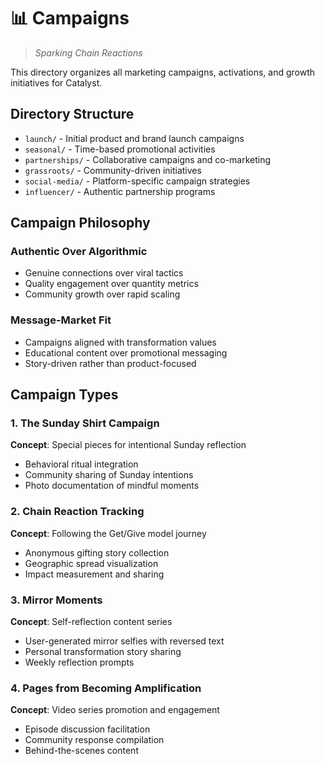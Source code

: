 # 📊 Campaigns

> *Sparking Chain Reactions*

This directory organizes all marketing campaigns, activations, and growth initiatives for Catalyst.

## Directory Structure

- `launch/` - Initial product and brand launch campaigns
- `seasonal/` - Time-based promotional activities
- `partnerships/` - Collaborative campaigns and co-marketing
- `grassroots/` - Community-driven initiatives
- `social-media/` - Platform-specific campaign strategies
- `influencer/` - Authentic partnership programs

## Campaign Philosophy

### Authentic Over Algorithmic
- Genuine connections over viral tactics
- Quality engagement over quantity metrics
- Community growth over rapid scaling

### Message-Market Fit
- Campaigns aligned with transformation values
- Educational content over promotional messaging
- Story-driven rather than product-focused

## Campaign Types

### 1. The Sunday Shirt Campaign
**Concept**: Special pieces for intentional Sunday reflection
- Behavioral ritual integration
- Community sharing of Sunday intentions
- Photo documentation of mindful moments

### 2. Chain Reaction Tracking
**Concept**: Following the Get/Give model journey
- Anonymous gifting story collection
- Geographic spread visualization
- Impact measurement and sharing

### 3. Mirror Moments
**Concept**: Self-reflection content series
- User-generated mirror selfies with reversed text
- Personal transformation story sharing
- Weekly reflection prompts

### 4. Pages from Becoming Amplification
**Concept**: Video series promotion and engagement
- Episode discussion facilitation
- Community response compilation
- Behind-the-scenes content